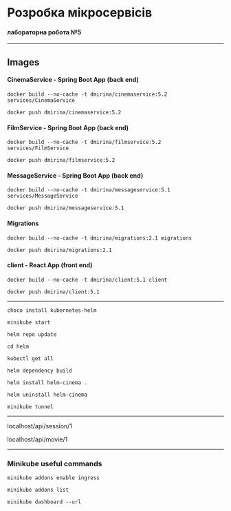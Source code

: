 # Розробка мікросервісів
#### лабораторна робота №5

---


## Images
#### CinemaService - Spring Boot App (back end)

```
docker build --no-cache -t dmirina/cinemaservice:5.2 services/CinemaService
```

```
docker push dmirina/cinemaservice:5.2
```

#### FilmService - Spring Boot App (back end)

```
docker build --no-cache -t dmirina/filmservice:5.2 services/FilmService
```

```
docker push dmirina/filmservice:5.2
```

#### MessageService - Spring Boot App (back end)

```
docker build --no-cache -t dmirina/messageservice:5.1 services/MessageService
```

```
docker push dmirina/messageservice:5.1
```

#### Migrations

```
docker build --no-cache -t dmirina/migrations:2.1 migrations
```

```
docker push dmirina/migrations:2.1
```

#### client - React App (front end)

```
docker build --no-cache -t dmirina/client:5.1 client
```

```
docker push dmirina/client:5.1
```

---

```
choco install kubernetes-helm
```

```
minikube start
```

```
helm repo update
```



```
cd helm
```

```
kubectl get all
```

```
helm dependency build
```

```
helm install helm-cinema .
```

```
helm uninstall helm-cinema
```

```
minikube tunnel
```

---

localhost/api/session/1


localhost/api/movie/1

---

### Minikube useful commands

```
minikube addons enable ingress
```

```
minikube addons list
```

```
minikube dashboard --url
```